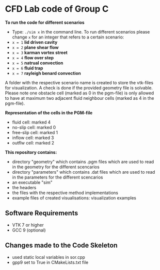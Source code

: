 # CFD Lab code of Group C


**To run the code for different scenarios**
*  Type: `./sim x` in the command line. To run different scenarios please change `x` for an integer that refers to a certain scenario:
* `x = 1` **lid driven cavity**
* `x = 2` **plane shear flow**
* `x = 3` **karman vortex street**
* `x = 4` **flow over step**
* `x = 5` **natrual convection**
* `x = 6` **fluid trap**
* `x = 7` **rayleigh benard convection**

A folder with the respective scenario name is created to store the vtk-files for visualization.
A check is done if the provided geometry file is solvable. Please note one obstacle cell (marked as 0 in the pgm-file) is only allowed to have at maximum two adjacent fluid neighbour cells (marked as 4 in the pgm-file). 

**Representation of the cells in the PGM-file**
*  fluid cell: marked 4
*  no-slip cell: marked 0
*  free-slip cell: marked 1
*  inflow cell: marked 3
*  outflw cell: marked 2

**This repository contains:**

* directory "geometry" which contains .pgm files which are used to read in the geometry for the different scencarios
* directory "parameters" which contains .dat files which are used to read in the parameters for the different scencarios
* an executable "sim"
* the headers
* the files with the respective method implementations 
* example files of created visualisations: visualization examples


## Software Requirements

* VTK 7 or higher
* GCC 9 (optional) 


## Changes made to the Code Skeleton

*  used static local variables in sor.cpp
*  gpp9 set to True in CMakeLists.txt file

